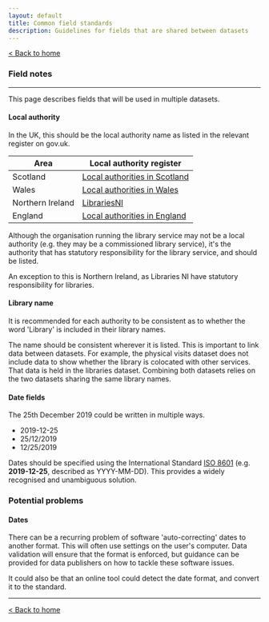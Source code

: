 ```yaml
---
layout: default
title: Common field standards
description: Guidelines for fields that are shared between datasets
---
```


[&lt; Back to home](./)

### Field notes

---

This page describes fields that will be used in multiple datasets.

#### Local authority

In the UK, this should be the local authority name as listed in the relevant register on gov.uk.

| Area | Local authority register |
| ---- | ------------------------ |
| Scotland | [Local authorities in Scotland](https://www.registers.service.gov.uk/registers/local-authority-sct) |
| Wales | [Local authorities in Wales](https://www.registers.service.gov.uk/registers/principal-local-authority) |
| Northern Ireland | [LibrariesNI](https://www.librariesni.org.uk) |
| England | [Local authorities in England](https://www.registers.service.gov.uk/registers/local-authority-eng) |

Although the organisation running the library service may not be a local authority (e.g. they may be a commissioned library service), it's the authority that has statutory responsibility for the library service, and should be listed.

An exception to this is Northern Ireland, as Libraries NI have statutory responsibility for libraries.

#### Library name

It is recommended for each authority to be consistent as to whether the word 'Library' is included in their library names.

The name should be consistent wherever it is listed. This is important to link data between datasets. For example, the physical visits dataset does not include data to show whether the library is colocated with other services. That data is held in the libraries dataset. Combining both datasets relies on the two datasets sharing the same library names.

#### Date fields

The 25th December 2019 could be written in multiple ways.

- 2019-12-25
- 25/12/2019
- 12/25/2019

Dates should be specified using the International Standard [ISO 8601](https://www.iso.org/iso-8601-date-and-time-format.html) (e.g. **2019-12-25**, described as YYYY-MM-DD). This provides a widely recognised and unambiguous solution.

### Potential problems

#### Dates

There can be a recurring problem of software 'auto-correcting' dates to another format. This will often use settings on the user's computer. Data validation will ensure that the format is enforced, but guidance can be provided for data publishers on how to tackle these software issues.

It could also be that an online tool could detect the date format, and convert it to the standard.

---

[&lt; Back to home](./)
